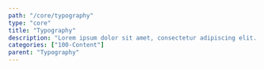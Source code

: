 ```yaml
---
path: "/core/typography"
type: "core"
title: "Typography"
description: "Lorem ipsum dolor sit amet, consectetur adipiscing elit. Nunc tempus laoreet leo sit amet iaculis."
categories: ["100-Content"]
parent: "Typography"
---
```

